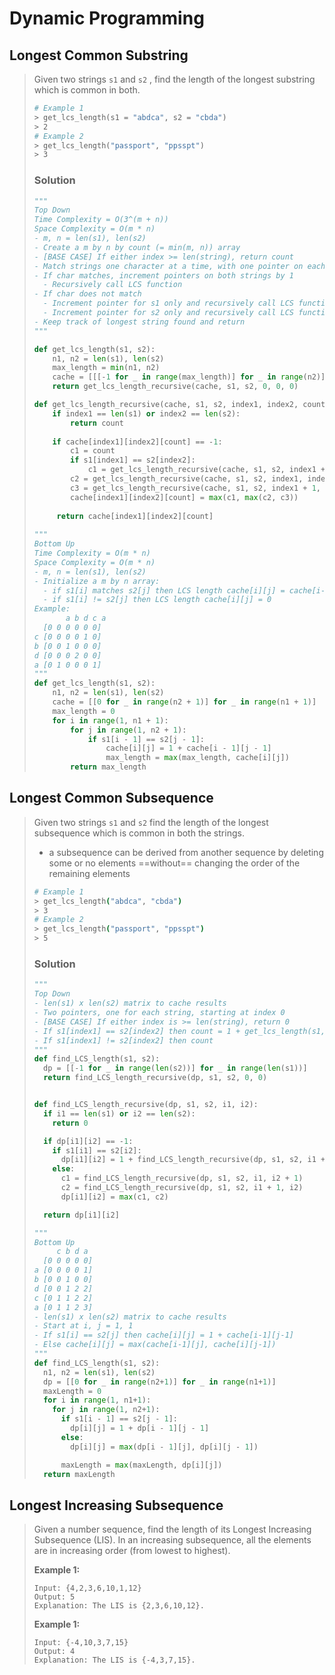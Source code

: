 # Dynamic Programming

## Longest Common Substring

> Given two strings `s1` and `s2` , find the length of the longest substring which is common in both.
>
> ```makefile
> # Example 1
> > get_lcs_length(s1 = "abdca", s2 = "cbda")
> > 2
> # Example 2
> > get_lcs_length("passport", "ppsspt")
> > 3
> ```
>
> ### Solution
>
> ```python
> """
> Top Down
> Time Complexity = O(3^(m + n))
> Space Complexity = O(m * n)
> - m, n = len(s1), len(s2)
> - Create a m by n by count (= min(m, n)) array
> - [BASE CASE] If either index >= len(string), return count
> - Match strings one character at a time, with one pointer on each string
> - If char matches, increment pointers on both strings by 1
> 	- Recursively call LCS function
> - If char does not match
> 	- Increment pointer for s1 only and recursively call LCS function
> 	- Increment pointer for s2 only and recursively call LCS function
> - Keep track of longest string found and return
> """
> 
> def get_lcs_length(s1, s2):
>     n1, n2 = len(s1), len(s2)
>     max_length = min(n1, n2)
>     cache = [[[-1 for _ in range(max_length)] for _ in range(n2)] for _ in range(n1)]
>     return get_lcs_length_recursive(cache, s1, s2, 0, 0, 0)
> 
> def get_lcs_length_recursive(cache, s1, s2, index1, index2, count):
>     if index1 == len(s1) or index2 == len(s2):
>         return count
>     
>     if cache[index1][index2][count] == -1:
>         c1 = count
>         if s1[index1] == s2[index2]:
>             c1 = get_lcs_length_recursive(cache, s1, s2, index1 + 1, index2 + 1, 0)
>         c2 = get_lcs_length_recursive(cache, s1, s2, index1, index2 + 1, 0)
>         c3 = get_lcs_length_recursive(cache, s1, s2, index1 + 1, index2, 0)
>         cache[index1][index2][count] = max(c1, max(c2, c3))
>         
>      return cache[index1][index2][count]
>     
> """
> Bottom Up
> Time Complexity = O(m * n)
> Space Complexity = O(m * n)
> - m, n = len(s1), len(s2)
> - Initialize a m by n array:
> 	- if s1[i] matches s2[j] then LCS length cache[i][j] = cache[i-1][j-1] + 1
> 	- if s1[i] != s2[j] then LCS length cache[i][j] = 0
> Example:
>        a b d c a
> 	[0 0 0 0 0 0]
> c	[0 0 0 0 1 0]
> b	[0 0 1 0 0 0]
> d	[0 0 0 2 0 0]
> a	[0 1 0 0 0 1]
> """
> def get_lcs_length(s1, s2):
>     n1, n2 = len(s1), len(s2)
>     cache = [[0 for _ in range(n2 + 1)] for _ in range(n1 + 1)]
>     max_length = 0
>     for i in range(1, n1 + 1):
>         for j in range(1, n2 + 1):
>             if s1[i - 1] == s2[j - 1]:
>                 cache[i][j] = 1 + cache[i - 1][j - 1]
>                 max_length = max(max_length, cache[i][j])
>         return max_length
> ```

## Longest Common Subsequence

> Given two strings `s1` and `s2` find the length of the longest subsequence which is common in both the strings.
>
> - a subsequence can be derived from another sequence by deleting some or no elements ==without== changing the order of the remaining elements
>
> ```bash
> # Example 1
> > get_lcs_length("abdca", "cbda")
> > 3
> # Example 2
> > get_lcs_length("passport", "ppsspt")
> > 5
> ```
>
> ### Solution
>
> ```python
> """
> Top Down
> - len(s1) x len(s2) matrix to cache results
> - Two pointers, one for each string, starting at index 0
> - [BASE CASE] If either index is >= len(string), return 0
> - If s1[index1] == s2[index2] then count = 1 + get_lcs_length(s1, s2, i1 + 1, i2 + 1)
> - If s1[index1] != s2[index2] then count
> """
> def find_LCS_length(s1, s2):
>   dp = [[-1 for _ in range(len(s2))] for _ in range(len(s1))]
>   return find_LCS_length_recursive(dp, s1, s2, 0, 0)
> 
> 
> def find_LCS_length_recursive(dp, s1, s2, i1, i2):
>   if i1 == len(s1) or i2 == len(s2):
>     return 0
> 
>   if dp[i1][i2] == -1:
>     if s1[i1] == s2[i2]:
>       dp[i1][i2] = 1 + find_LCS_length_recursive(dp, s1, s2, i1 + 1, i2 + 1)
>     else:
>       c1 = find_LCS_length_recursive(dp, s1, s2, i1, i2 + 1)
>       c2 = find_LCS_length_recursive(dp, s1, s2, i1 + 1, i2)
>       dp[i1][i2] = max(c1, c2)
> 
>   return dp[i1][i2]
> 
> """
> Bottom Up
> 	   c b d a
> 	[0 0 0 0 0]
> a	[0 0 0 0 1]
> b	[0 0 1 0 0]
> d	[0 0 1 2 2]
> c	[0 1 1 2 2]
> a	[0 1 1 2 3]
> - len(s1) x len(s2) matrix to cache results
> - Start at i, j = 1, 1
> - If s1[i] == s2[j] then cache[i][j] = 1 + cache[i-1][j-1]
> - Else cache[i][j] = max(cache[i-1][j], cache[i][j-1])
> """
> def find_LCS_length(s1, s2):
>   n1, n2 = len(s1), len(s2)
>   dp = [[0 for _ in range(n2+1)] for _ in range(n1+1)]
>   maxLength = 0
>   for i in range(1, n1+1):
>     for j in range(1, n2+1):
>       if s1[i - 1] == s2[j - 1]:
>         dp[i][j] = 1 + dp[i - 1][j - 1]
>       else:
>         dp[i][j] = max(dp[i - 1][j], dp[i][j - 1])
> 
>       maxLength = max(maxLength, dp[i][j])
>   return maxLength
> ```

## Longest Increasing Subsequence

> Given a number sequence, find the length of its Longest Increasing Subsequence (LIS). In an increasing subsequence, all the elements are in increasing order (from lowest to highest).
>
> **Example 1:**
>
> ```
> Input: {4,2,3,6,10,1,12}
> Output: 5
> Explanation: The LIS is {2,3,6,10,12}.
> ```
>
> **Example 1:**
>
> ```
> Input: {-4,10,3,7,15}
> Output: 4
> Explanation: The LIS is {-4,3,7,15}.
> ```